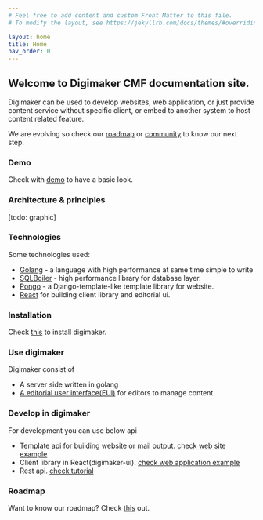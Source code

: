```yaml
---
# Feel free to add content and custom Front Matter to this file.
# To modify the layout, see https://jekyllrb.com/docs/themes/#overriding-theme-defaults

layout: home
title: Home
nav_order: 0
---
```


## Welcome to Digimaker CMF documentation site.

Digimaker can be used to develop websites, web application, or just provide content service without specific client, or embed to another system to host content related feature.

We are evolving so check our [roadmap](/roadmap) or [community](#) to know our next step.

### Demo
Check with [demo](/demo) to have a basic look.


### Architecture & principles
[todo: graphic]


### Technologies
Some technologies used:
- [Golang](https://golang.org) - a language with high performance at same time simple to write
- [SQLBoiler](https://github.com/volatiletech/sqlboiler) - high performance library for database layer.
- [Pongo](https://github.com/flosch/pongo2) - a Django-template-like template library for website.
- [React](https://reactjs.org) for building client library and editorial ui.


### Installation
Check [this](/installation) to install digimaker.

### Use digimaker
Digimaker consist of
- A server side written in golang
- [A editorial user interface(EUI)](/eui) for editors to manage content

### Develop in digimaker
For development you can use below api
- Template api for building website or mail output. [check web site example](#)
- Client library in React(digimaker-ui). [check web application example](#)
- Rest api. [check tutorial](#)

### Roadmap

Want to know our roadmap? Check [this](#/roadmap) out.
